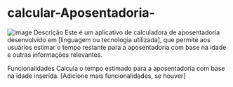 ﻿# calcular-Aposentadoria-
![image](https://github.com/rufinoguilherme633/calcular-Aposentadoria-/assets/110607952/f9d61d73-67c0-4491-bae3-481a835b63e2)
Descrição
Este é um aplicativo de calculadora de aposentadoria desenvolvido em [linguagem ou tecnologia utilizada], que permite aos usuários estimar o tempo restante para a aposentadoria com base na idade e outras informações relevantes.

Funcionalidades
Calcula o tempo estimado para a aposentadoria com base na idade inserida.
[Adicione mais funcionalidades, se houver]
